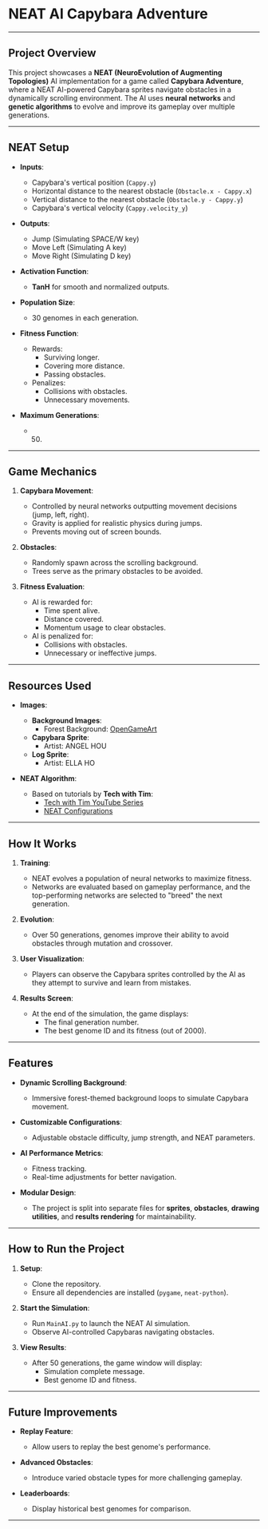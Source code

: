 # NEAT AI Capybara Adventure

---

## **Project Overview**
This project showcases a **NEAT (NeuroEvolution of Augmenting Topologies)** AI implementation for a game called **Capybara Adventure**, where a NEAT AI-powered Capybara sprites navigate obstacles in a dynamically scrolling environment. The AI uses **neural networks** and **genetic algorithms** to evolve and improve its gameplay over multiple generations.

---

## **NEAT Setup**
- **Inputs**:  
  - Capybara's vertical position (`Cappy.y`)  
  - Horizontal distance to the nearest obstacle (`Obstacle.x - Cappy.x`)  
  - Vertical distance to the nearest obstacle (`Obstacle.y - Cappy.y`)  
  - Capybara's vertical velocity (`Cappy.velocity_y`)
  
- **Outputs**:  
  - Jump (Simulating SPACE/W key)  
  - Move Left (Simulating A key)  
  - Move Right (Simulating D key)
  
- **Activation Function**:  
  - **TanH** for smooth and normalized outputs.

- **Population Size**:  
  - 30 genomes in each generation.

- **Fitness Function**:  
  - Rewards:
    - Surviving longer.
    - Covering more distance.  
    - Passing obstacles.
  - Penalizes:
    - Collisions with obstacles.
    - Unnecessary movements.

- **Maximum Generations**:  
  - 50.

---

## **Game Mechanics**
1. **Capybara Movement**:  
   - Controlled by neural networks outputting movement decisions (jump, left, right).  
   - Gravity is applied for realistic physics during jumps.  
   - Prevents moving out of screen bounds.

2. **Obstacles**:  
   - Randomly spawn across the scrolling background.  
   - Trees serve as the primary obstacles to be avoided.

3. **Fitness Evaluation**:  
   - AI is rewarded for:
     - Time spent alive.
     - Distance covered.
     - Momentum usage to clear obstacles.
   - AI is penalized for:
     - Collisions with obstacles.  
     - Unnecessary or ineffective jumps.

---

## **Resources Used**
- **Images**:
  - **Background Images**:  
    - Forest Background: [OpenGameArt](https://opengameart.org/content/forest-background)  
  - **Capybara Sprite**:  
    - Artist: ANGEL HOU  
  - **Log Sprite**:  
    - Artist: ELLA HO  

- **NEAT Algorithm**:
  - Based on tutorials by **Tech with Tim**:  
    - [Tech with Tim YouTube Series](https://www.youtube.com/watch?v=MPFWsRjDmnU&list=PLzMcBGfZo4-lwGZWXz5Qgta_YNX3_vLS2&index=5)  
    - [NEAT Configurations](https://neat-python.readthedocs.io/en/latest/neat_overview.html)  

---

## **How It Works**
1. **Training**:  
   - NEAT evolves a population of neural networks to maximize fitness.  
   - Networks are evaluated based on gameplay performance, and  the top-performing networks are selected to "breed" the next generation.

2. **Evolution**:  
   - Over 50 generations, genomes improve their ability to avoid obstacles through mutation and crossover.

3. **User Visualization**:  
   - Players can observe the Capybara sprites controlled by the AI as they attempt to survive and learn from mistakes.

4. **Results Screen**:  
   - At the end of the simulation, the game displays:
     - The final generation number.
     - The best genome ID and its fitness (out of 2000).

---

## **Features**
- **Dynamic Scrolling Background**:  
  - Immersive forest-themed background loops to simulate Capybara movement.
  
- **Customizable Configurations**:  
  - Adjustable obstacle difficulty, jump strength, and NEAT parameters.

- **AI Performance Metrics**:  
  - Fitness tracking.
  - Real-time adjustments for better navigation.

- **Modular Design**:  
  - The project is split into separate files for **sprites**, **obstacles**, **drawing utilities**, and **results rendering** for maintainability.

---

## **How to Run the Project**
1. **Setup**:
   - Clone the repository.
   - Ensure all dependencies are installed (`pygame`, `neat-python`).

2. **Start the Simulation**:
   - Run `MainAI.py` to launch the NEAT AI simulation.  
   - Observe AI-controlled Capybaras navigating obstacles.

3. **View Results**:
   - After 50 generations, the game window will display:
     - Simulation complete message.
     - Best genome ID and fitness.

---

## **Future Improvements**
- **Replay Feature**:  
  - Allow users to replay the best genome's performance.
  
- **Advanced Obstacles**:  
  - Introduce varied obstacle types for more challenging gameplay.  

- **Leaderboards**:  
  - Display historical best genomes for comparison.

---
